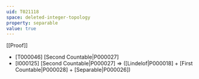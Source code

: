 ```yaml
---
uid: T021118
space: deleted-integer-topology
property: separable
value: true
---
```

[[Proof]]

* [T000046] [Second Countable|P000027]
* [I000125] [Second Countable|P000027] => ([Lindelof|P000018] + [First Countable|P000028] + [Separable|P000026])

